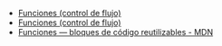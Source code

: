   * [Funciones (control de flujo)](https://curriculum.laboratoria.la/es/topics/javascript/02-flow-control/03-functions)
   * [Funciones (control de flujo)](https://curriculum.laboratoria.la/es/topics/javascript/02-flow-control/03-functions)
  * [Funciones — bloques de código reutilizables - MDN](https://developer.mozilla.org/es/docs/Learn/JavaScript/Building_blocks/Functions)
